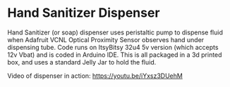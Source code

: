 # Hand Sanitizer Dispenser
Hand Sanitizer (or soap) dispenser uses peristaltic pump to dispense fluid when Adafruit VCNL Optical Proximity Sensor observes hand under dispensing tube.  Code runs on ItsyBitsy 32u4 5v version (which accepts 12v Vbat) and is coded in Arduino IDE.  This is all packaged in a 3d printed box, and uses a standard Jelly Jar to hold the fluid.

Video of dispenser in action:  https://youtu.be/iYxsz3DUehM 
